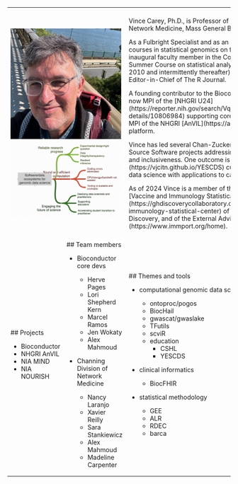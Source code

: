 
<br>
<br>
<table border="0">
 <tr>
    <td><b style="font-size:30px">  </b></td>
    <td><b style="font-size:30px">  </b></td>
    <td><b style="font-size:30px">  </b></td>
 </tr>
 <tr>
<td colspan="2">
<img src="man/figures/vjcsq.jpeg" width=250px/>
<img src="man/figures/softeco.png" width=250px/>
</td>
<td colspan="2">
 <p>
Vince Carey, Ph.D., is Professor of Medicine at Channing Division of Network
Medicine, Mass General Brigham, Harvard Medical School.
<p>
As a Fulbright Specialist and as an invited lecturer, he has given short courses in statistical genomics on four continents. He was an inaugural faculty member in the Cold Spring Harbor Laboratory Summer Course on statistical analysis of genome-scale data (2005-2010 and intermittently thereafter), and in 2009 was inaugural Editor-in-Chief of The R Journal. 
<p>
A founding contributor to the Bioconductor project in 2001, Vince is now MPI of the
[NHGRI U24](https://reporter.nih.gov/search/VqeRdGREj0SNE3kZAPXvdg/project-details/10806984) supporting core 
developer activities.  He is also MPI of the NHGRI [AnVIL](https://anvilproject.org) cloud computing platform. 
<p>
Vince has led several Chan-Zuckerberg Initiative Essential Open Source Software projects
addressing enhanced community support and inclusiveness.  One outcome is the [YESCDS](https://vjcitn.github.io/YESCDS)
curriculum for introductory genomic data science with applications to cancer.
<p>
As of 2024 Vince is a member of the Scientific Advisory Board of the [Vaccine and Immunology Statistical Center](https://ghdiscoverycollaboratory.org/platforms/vaccine-immunology-statistical-center) of the Collaboration for AIDS Vaccine Discovery, and of the External Advisory Board for [NIAID ImmPort](https://www.immport.org/home).
</td>
 </tr>

<!--
https://pubmed.ncbi.nlm.nih.gov/31792435/  orch sc

https://pubmed.ncbi.nlm.nih.gov/35199087/ anvil

https://pubmed.ncbi.nlm.nih.gov/25633503/ bioc 2015

https://pubmed.ncbi.nlm.nih.gov/32023372/ vdaart

https://pubmed.ncbi.nlm.nih.gov/25514303/ omnicarb

https://pubmed.ncbi.nlm.nih.gov/19246357/ pounds lost

https://pubmed.ncbi.nlm.nih.gov/15351753/ pac port

https://pubmed.ncbi.nlm.nih.gov/2785883/ HIV immunology
-->

 <tr>
    <td><b style="font-size:30px">  </b></td>
    <td><b style="font-size:30px">  </b></td>
    <td><b style="font-size:30px">  </b></td>
 </tr>

 <tr>

<td>
## Projects

- Bioconductor
- NHGRI AnVIL
- NIA MIND
- NIA NOURISH
</td>


<td>
## Team members

- Bioconductor core devs
    - Herve Pages
    - Lori Shepherd Kern
    - Marcel Ramos
    - Jen Wokaty
    - Alex Mahmoud

- Channing Division of Network Medicine
    - Nancy Laranjo
    - Xavier Reilly
    - Sara Stankiewicz
    - Alex Mahmoud
    - Madeline Carpenter
</td>
<td>
## Themes and tools


- computational genomic data science
    - ontoproc/pogos
    - BiocHail
    - gwascat/gwaslake
    - TFutils
    - scviR
    - education
        - CSHL
        - YESCDS

- clinical informatics
    - BiocFHIR

- statistical methodology
    - GEE
    - ALR
    - RDEC
    - barca
</td>
 </tr>
</table>
